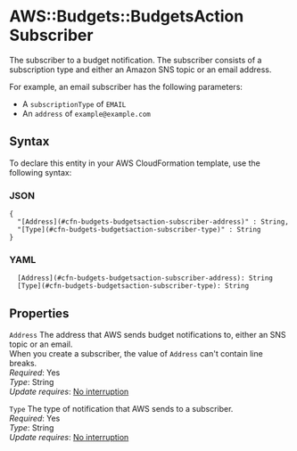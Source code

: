 # AWS::Budgets::BudgetsAction Subscriber<a name="aws-properties-budgets-budgetsaction-subscriber"></a>

The subscriber to a budget notification\. The subscriber consists of a subscription type and either an Amazon SNS topic or an email address\.

For example, an email subscriber has the following parameters:

- A `subscriptionType` of `EMAIL`
- An `address` of `example@example.com`

## Syntax<a name="aws-properties-budgets-budgetsaction-subscriber-syntax"></a>

To declare this entity in your AWS CloudFormation template, use the following syntax:

### JSON<a name="aws-properties-budgets-budgetsaction-subscriber-syntax.json"></a>

```
{
  "[Address](#cfn-budgets-budgetsaction-subscriber-address)" : String,
  "[Type](#cfn-budgets-budgetsaction-subscriber-type)" : String
}
```

### YAML<a name="aws-properties-budgets-budgetsaction-subscriber-syntax.yaml"></a>

```
  [Address](#cfn-budgets-budgetsaction-subscriber-address): String
  [Type](#cfn-budgets-budgetsaction-subscriber-type): String
```

## Properties<a name="aws-properties-budgets-budgetsaction-subscriber-properties"></a>

`Address` <a name="cfn-budgets-budgetsaction-subscriber-address"></a>
The address that AWS sends budget notifications to, either an SNS topic or an email\.  
When you create a subscriber, the value of `Address` can't contain line breaks\.  
_Required_: Yes  
_Type_: String  
_Update requires_: [No interruption](https://docs.aws.amazon.com/AWSCloudFormation/latest/UserGuide/using-cfn-updating-stacks-update-behaviors.html#update-no-interrupt)

`Type` <a name="cfn-budgets-budgetsaction-subscriber-type"></a>
The type of notification that AWS sends to a subscriber\.  
_Required_: Yes  
_Type_: String  
_Update requires_: [No interruption](https://docs.aws.amazon.com/AWSCloudFormation/latest/UserGuide/using-cfn-updating-stacks-update-behaviors.html#update-no-interrupt)
